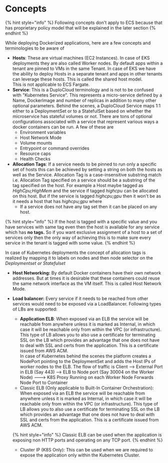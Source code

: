 # Concepts

{% hint style="info" %}
Following concepts don't apply to ECS because that has proprietary policy model that will be explained in the later section
{% endhint %}

While deploying Dockerized applications, here are a few concepts and terminologies to be aware of

* **Hosts**: These are virtual machines (EC2 Instances). In case of EKS deployments they are also called Worker nodes. By default apps within a tenant are pinned to VMs in the same Tenant. In case of EKS we have the ability to deploy Hosts in a separate tenant and apps in other tenants can leverage these hosts. This is called the shared host model.  \
  This is not applicable to ECS Fargate.
* **Service**: This is a DuploCloud terminology and is not to be confused with "Kubernetes Service". This represents a micro-service defined by a Name, DockerImage and number of replicas in addition to many other optional parameters. Behind the scenes, a DuploCloud Service maps 1:1 either to a DeploymentSet or to a StatefulSet based on whether the microservice has stateful volumes or not. There are tons of optional configurations associated with a service that represent various ways a docker containers can be run. A few of these are
  * Environment variables
  * Host Network Mode
  * Volume mounts
  * Entrypoint or command overrides
  * Resource caps
  * Health Checks
* **Allocation Tags**: If a service needs to be pinned to run only a specific set of hosts this can be achieved by setting a string on both the hosts as well as the Service. Allocation Tag is a case-insensitive substring match i.e. Allocation Tag specified on a service should be a substring of the tag specified on the host. For example a Host maybe tagged as _HighCpu;HighMem_ and the service if tagged _highcpu_ can be allocated on this host. But if the service is tagged _highcpu;gpu_ then it won't be as it needs a host that has _highcpu;gpu_ where
  * If a service does not have any tag set then it can be placed on any host.

{% hint style="info" %}
If the host is tagged with a specific value and you have services with same tag even then the host is available for any service which has **no tags.** So if you want exclusive assignment of a host to a set of services only then the only way of achieving this is to make sure every service in the tenant is tagged with some value.
{% endhint %}

In case of Kubernetes deployments the concept of allocation tags is realized by mapping it to labels on nodes and then node selector on the _Deploymentset or Statefulset_

* **Host Networking:** By default Docker containers have their own network addresses. But at times it is desirable that these containers could reuse the same network interface as the VM itself. This is called Host Network Mode.
*   **Load balancer:** Every service if it needs to be reached from other services would need to be exposed via a LoadBalancer. Following types of LBs are supported:

    * **Application ELB**: When exposed via an ELB the service will be reachable from anywhere unless it is marked as Internal, in which case it will be reachable only from within the VPC (or infrastructure). This type of LB allows you to also use a certificate for terminating SSL on the LB which provides an advantage that one does not have to deal with SSL and certs from the application. This is a certificate issued from AWS ACM.\
      In case of Kubernetes behind the scenes the platform creates a NodePort pointing to the DeploymentSet and adds the Host IPs of worker nodes to the ELB. The flow of traffic is Client --> External Port in ELB (Say 443)  --> ELB to Node port (Say 30004 on the Worker Node) ---> K8S Proxy Running on each Worker Node Forwards Node Port to Container
    * Classic ELB (Only applicable to Built-In Container Orchestration):   When exposed via an ELB the service will be reachable from anywhere unless it is marked as Internal, in which case it will be reachable only from within the VPC (or infrastructure). This type of LB allows you to also use a certificate for terminating SSL on the LB which provides an advantage that one does not have to deal with SSL and certs from the application. This is a certificate issued from AWS ACM.&#x20;



    {% hint style="info" %}
    Classic ELB can be used when the application is exposing non HTTP ports and operating on any TCP port.
    {% endhint %}



    * Cluster IP (K8S Only): This can be used when we are required to expose the application only within the Kubernetes Cluster.

